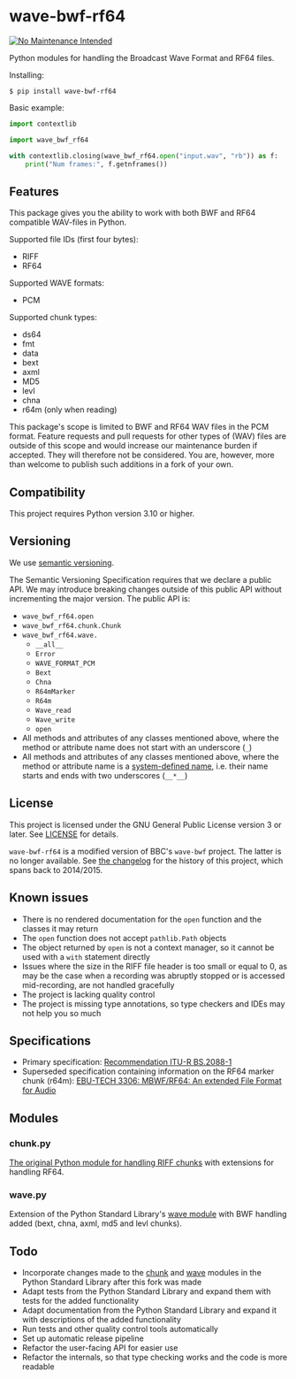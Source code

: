 # wave-bwf-rf64

[![No Maintenance Intended](http://unmaintained.tech/badge.svg)](http://unmaintained.tech/)

Python modules for handling the Broadcast Wave Format and RF64 files.

Installing:

```shell
$ pip install wave-bwf-rf64
```

Basic example:

```python
import contextlib

import wave_bwf_rf64

with contextlib.closing(wave_bwf_rf64.open("input.wav", "rb")) as f:
    print("Num frames:", f.getnframes())
```

## Features

This package gives you the ability to work with both BWF and RF64 compatible WAV-files in Python.

Supported file IDs (first four bytes):

* RIFF
* RF64

Supported WAVE formats:

* PCM

Supported chunk types:

* ds64
* fmt
* data
* bext
* axml
* MD5
* levl
* chna
* r64m (only when reading)

This package's scope is limited to BWF and RF64 WAV files in the PCM format.
Feature requests and pull requests for other types of (WAV) files are outside of this scope and would increase our maintenance burden if accepted.
They will therefore not be considered.
You are, however, more than welcome to publish such additions in a fork of your own.


## Compatibility

This project requires Python version 3.10 or higher.


## Versioning

We use [semantic versioning](https://semver.org/spec/v2.0.0.html).

The Semantic Versioning Specification requires that we declare a public API.
We may introduce breaking changes outside of this public API without incrementing the major version.
The public API is:
* `wave_bwf_rf64.open`
* `wave_bwf_rf64.chunk.Chunk`
* `wave_bwf_rf64.wave.`
  * `__all__`
  * `Error`
  * `WAVE_FORMAT_PCM`
  * `Bext`
  * `Chna`
  * `R64mMarker`
  * `R64m`
  * `Wave_read`
  * `Wave_write`
  * `open`
* All methods and attributes of any classes mentioned above, where the method or attribute name does not start with an underscore (`_`)
* All methods and attributes of any classes mentioned above, where the method or attribute name is a [system-defined name], i.e. their name starts and ends with two underscores (`__*__`)

[system-defined name]: https://docs.python.org/3/reference/datamodel.html#specialnames


## License

This project is licensed under the GNU General Public License version 3 or later.
See [LICENSE](LICENSE) for details.

`wave-bwf-rf64` is a modified version of BBC's `wave-bwf` project.
The latter is no longer available.
See [the changelog](CHANGELOG.md) for the history of this project, which spans back to 2014/2015.


## Known issues

* There is no rendered documentation for the `open` function and the classes it may return
* The `open` function does not accept `pathlib.Path` objects
* The object returned by `open` is not a context manager, so it cannot be used with a `with` statement directly
* Issues where the size in the RIFF file header is too small or equal to 0, as may be the case when a recording was abruptly stopped or is accessed mid-recording, are not handled gracefully
* The project is lacking quality control
* The project is missing type annotations, so type checkers and IDEs may not help you so much


## Specifications

* Primary specification: [Recommendation ITU-R BS.2088-1](https://www.itu.int/dms_pubrec/itu-r/rec/bs/R-REC-BS.2088-1-201910-I!!PDF-E.pdf)
* Superseded specification containing information on the RF64 marker chunk (r64m): [EBU-TECH 3306: MBWF/RF64: An extended File Format for Audio](https://tech.ebu.ch/docs/tech/tech3306v1_1.pdf)


## Modules

### chunk.py

[The original Python module for handling RIFF chunks][chunk] with extensions for handling RF64.

### wave.py

Extension of the Python Standard Library's [wave module][wave] with BWF handling added (bext, chna, axml, md5 and levl chunks).

[chunk]: https://docs.python.org/3.11/library/chunk.html
[wave]: https://docs.python.org/3.11/library/wave.html


## Todo

* Incorporate changes made to the [chunk] and [wave] modules in the Python Standard Library after this fork was made
* Adapt tests from the Python Standard Library and expand them with tests for the added functionality
* Adapt documentation from the Python Standard Library and expand it with descriptions of the added functionality
* Run tests and other quality control tools automatically
* Set up automatic release pipeline
* Refactor the user-facing API for easier use
* Refactor the internals, so that type checking works and the code is more readable
